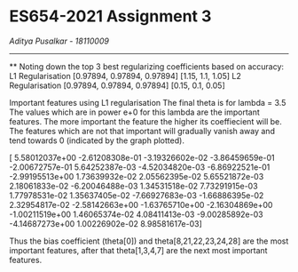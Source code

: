 # ES654-2021 Assignment 3

*Aditya Pusalkar* - *18110009*

------

** Noting down the top 3 best regularizing coefficients based on accuracy:
L1 Regularisation
[0.97894, 0.97894, 0.97894]
[1.15, 1.1, 1.05]
L2 Regularisation
[0.97894, 0.97894, 0.97894]
[0.15, 0.1, 0.05]

Important features using L1 regularisation
The final theta is for lambda = 3.5
The values which are in power e+0 for this lambda are the important features. The more important the feature the higher its coeffiecient will be. The features which are not that important will gradually vanish away and tend towards 0 (indicated by the graph plotted).

[ 5.58012037e+00 -2.61208308e-01 -3.19326602e-02 -3.86459659e-01
 -2.00672757e-01  5.64252387e-03 -4.52034820e-03 -6.86922521e-01
 -2.99195513e+00  1.73639932e-02  2.05562395e-02  5.65521872e-03
  2.18061833e-02 -6.20046488e-03  1.34531518e-02  7.73291915e-03
  1.77978531e-02  1.35637405e-02 -7.66927683e-03 -1.66886395e-02
  2.32954817e-02 -2.58142663e+00 -1.63765710e+00 -2.16304869e+00
 -1.00211519e+00  1.46065374e-02  4.08411413e-03 -9.00285892e-03
 -4.14687273e+00  1.00226902e-02  8.98581617e-03]

Thus the bias coefficient (theta[0]) and theta[8,21,22,23,24,28] are the most important features, after that theta[1,3,4,7] are the next most important features.

